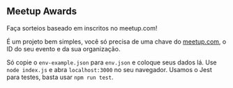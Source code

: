 ## Meetup Awards

Faça sorteios baseado em inscritos no meetup.com!

É um projeto bem simples, você só precisa de uma chave do [meetup.com](meetup.com), o ID do seu evento e da sua organização.

Só copie o `env-example.json` para `env.json` e coloque seus dados lá. Use `node index.js` e abra `localhost:3000` no seu navegador. Usamos o Jest para testes, basta usar `npm run test`.
